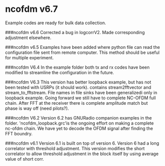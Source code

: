 # ncofdm v6.7
Example codes are ready for bulk data collection.

###ncofdm v6.6
Corrected a bug in logcorrV2. Made corresponding adjustment elsewhere.

###ncofdm v6.5
Examples have been added where python file can read the configuration file sent from remote computer. This method should be useful for multiple experiment.

###ncofdm V6.4
In the example folder both tx and rx codes have been modified to streamline the configuration in the future.

###ncofdm V6.3
This version has better loopback example, but has not been tested with USRPs (it should work). contains stream2fftvector and stream_to_fftstream. File names in file sinks have been generalizedi only in loopback example.
Going forward we still have to complete NC-OFDM full chain. After FFT at the receiver there is complete amplitude match but phase is way off (need pilots?).

###ncofdm V6.2
Version 6.2 has GNURadio companion examples in the folder. 'ncofdm_loopback.grc'is the ongoing effort on making a complete nc-ofdm chain. We have yet to decode the OFDM signal after finding the FFT boundry. 

###ncofdm v6.1
Version 6.1 is built on top of version 6. Version 6 had a long correlator with threshold adjustment. This version modifies the short correlator to allow threshold adjustment in the block itself by using average value of short corr.
